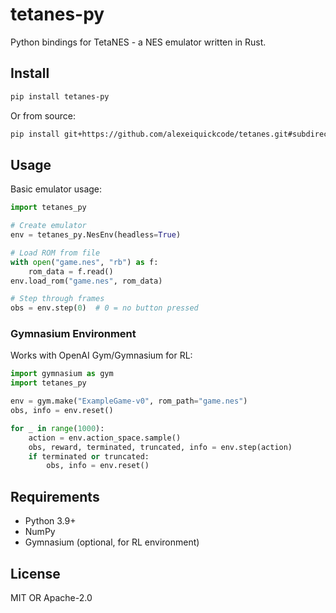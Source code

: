 # tetanes-py

Python bindings for TetaNES - a NES emulator written in Rust.

## Install

```bash
pip install tetanes-py
```

Or from source:
```bash
pip install git+https://github.com/alexeiquickcode/tetanes.git#subdirectory=tetanes-python
```

## Usage

Basic emulator usage:

```python
import tetanes_py

# Create emulator
env = tetanes_py.NesEnv(headless=True)

# Load ROM from file
with open("game.nes", "rb") as f:
    rom_data = f.read()
env.load_rom("game.nes", rom_data)

# Step through frames
obs = env.step(0)  # 0 = no button pressed
```

### Gymnasium Environment

Works with OpenAI Gym/Gymnasium for RL:

```python
import gymnasium as gym
import tetanes_py

env = gym.make("ExampleGame-v0", rom_path="game.nes")
obs, info = env.reset()

for _ in range(1000):
    action = env.action_space.sample()
    obs, reward, terminated, truncated, info = env.step(action)
    if terminated or truncated:
        obs, info = env.reset()
```

## Requirements

- Python 3.9+
- NumPy
- Gymnasium (optional, for RL environment)

## License

MIT OR Apache-2.0
